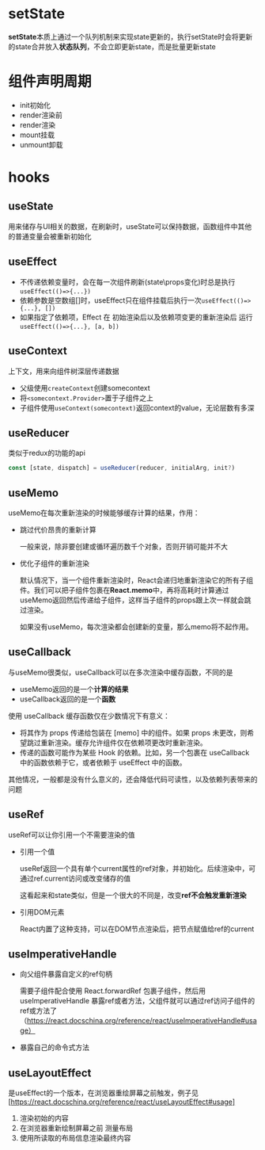 # setState
**setState**本质上通过一个队列机制来实现state更新的，执行setState时会将更新的state合并放入**状态队列**，不会立即更新state，而是批量更新state

# 组件声明周期
- init初始化
- render渲染前
- render渲染
- mount挂载
- unmount卸载

# hooks
## useState
用来储存与UI相关的数据，在刷新时，useState可以保持数据，函数组件中其他的普通变量会被重新初始化

## useEffect
- 不传递依赖变量时，会在每一次组件刷新(state\props变化)时总是执行`useEffect(()=>{...})`
- 依赖参数是空数组[]时，useEffect只在组件挂载后执行一次`useEffect(()=>{...}, [])`
- 如果指定了依赖项，Effect 在 初始渲染后以及依赖项变更的重新渲染后 运行
`useEffect(()=>{...}, [a, b])`

## useContext
上下文，用来向组件树深层传递数据

- 父级使用`createContext`创建somecontext
- 将`<somecontext.Provider>`置于子组件之上
- 子组件使用`useContext(somecontext)`返回context的value，无论层数有多深

## useReducer
类似于redux的功能的api
```js
const [state, dispatch] = useReducer(reducer, initialArg, init?)
```

## useMemo
useMemo在每次重新渲染的时候能够缓存计算的结果，作用：

- 跳过代价昂贵的重新计算

  一般来说，除非要创建或循环遍历数千个对象，否则开销可能并不大

- 优化子组件的重新渲染
  
  默认情况下，当一个组件重新渲染时，React会递归地重新渲染它的所有子组件。我们可以把子组件包裹在**React.memo**中，再将高耗时计算通过useMemo返回然后传递给子组件，这样当子组件的props跟上次一样就会跳过渲染。
  
  如果没有useMemo，每次渲染都会创建新的变量，那么memo将不起作用。

## useCallback
与useMemo很类似，useCallback可以在多次渲染中缓存函数，不同的是
- useMemo返回的是一个**计算的结果**
- useCallback返回的是一个**函数**

使用 useCallback 缓存函数仅在少数情况下有意义：

  - 将其作为 props 传递给包装在 [memo] 中的组件。如果 props 未更改，则希望跳过重新渲染。缓存允许组件仅在依赖项更改时重新渲染。
  - 传递的函数可能作为某些 Hook 的依赖。比如，另一个包裹在 useCallback 中的函数依赖于它，或者依赖于 useEffect 中的函数。

其他情况，一般都是没有什么意义的，还会降低代码可读性，以及依赖列表带来的问题

## useRef
useRef可以让你引用一个不需要渲染的值

- 引用一个值
  
  useRef返回一个具有单个current属性的ref对象，并初始化。后续渲染中，可通过ref.current访问或改变储存的值

  这看起来和state类似，但是一个很大的不同是，改变**ref不会触发重新渲染**

- 引用DOM元素

  React内置了这种支持，可以在DOM节点渲染后，把节点赋值给ref的current
  
## useImperativeHandle
- 向父组件暴露自定义的ref句柄

  需要子组件配合使用 React.forwardRef 包裹子组件，然后用useImperativeHandle 暴露ref或者方法，父组件就可以通过ref访问子组件的ref或方法了（https://react.docschina.org/reference/react/useImperativeHandle#usage）

- 暴露自己的命令式方法

## useLayoutEffect
是useEffect的一个版本，在浏览器重绘屏幕之前触发，例子见[https://react.docschina.org/reference/react/useLayoutEffect#usage]

1. 渲染初始的内容
2. 在浏览器重新绘制屏幕之前 测量布局
3. 使用所读取的布局信息渲染最终内容

